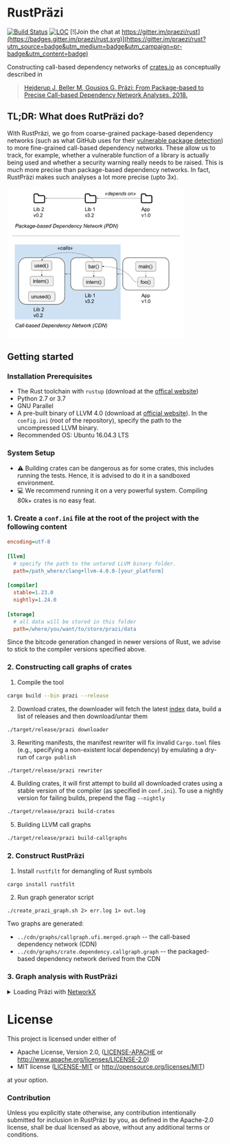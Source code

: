 # RustPräzi

[![Build Status](https://travis-ci.org/praezi/rust.svg?branch=master)](https://travis-ci.org/praezi/rust)
[![LOC](https://tokei.rs/b1/github/praezi/rust)](https://github.com/praezi/rust)
[![Join the chat at https://gitter.im/praezi/rust](https://badges.gitter.im/praezi/rust.svg)](https://gitter.im/praezi/rust?utm_source=badge&utm_medium=badge&utm_campaign=pr-badge&utm_content=badge)

Constructing call-based dependency networks of [crates.io](https://crates.io) as conceptually described in 

>[Hejderup J, Beller M, Gousios G. Präzi: From Package-based to Precise Call-based Dependency Network Analyses. 2018.](https://pure.tudelft.nl/portal/files/46926997/main2.pdf)

## TL;DR: What does RutPräzi do?

With RustPräzi, we go from coarse-grained package-based dependency networks (such as what GitHub uses for their [vulnerable package detection](https://help.github.com/articles/about-security-alerts-for-vulnerable-dependencies/)) to more fine-grained call-based dependency networks. These allow us to track, for example, whether a vulnerable function of a library is actually being used and whether a security warning really needs to be raised. This is much more precise than package-based dependency networks. In fact, RustPräzi makes such analyses a lot more precise (upto 3x).

![Package-based (PDN, above) versus Call-based Dependency Networks (CDN, below)](doc/pdn_cdn.png "Package-based (PDN, above) versus Call-based Dependency Networks (CDN, below)")

## Getting started

### Installation Prerequisites

- The Rust toolchain with `rustup` (download at the [offical website](https://www.rust-lang.org/en-US/install.html))
- Python 2.7 or 3.7
- GNU Parallel
- A pre-built binary of LLVM 4.0 (download at [official website](http://releases.llvm.org/download.html#4.0.0)). In the `config.ini` (root of the repository), specify the path to the uncompressed LLVM binary.
- Recommended OS: Ubuntu 16.04.3 LTS

### System Setup
- :warning: Building crates can be dangerous as for some crates, this includes running the tests. Hence, it is advised to do it in a sandboxed environment.
- 💻 We recommend running it on a very powerful system. Compiling 80k+ crates is no easy feat.


### 1. Create a `conf.ini` file at the root of the project with the following content

```ini
encoding=utf-8

[llvm]
  # specify the path to the untared LLVM binary folder.
  path=/path_where/clang+llvm-4.0.0-[your_platform]

[compiler]
  stable=1.23.0
  nightly=1.24.0

[storage]
  # all data will be stored in this folder
  path=/where/you/want/to/store/prazi/data
```

Since the bitcode generation changed in newer versions of Rust, we advise to stick to the compiler versions specified above.



### 2. Constructing call graphs of crates

1. Compile the tool

``` bash
cargo build --bin prazi --release
```
2. Download crates, the downloader will fetch the latest [index](https://github.com/rust-lang/crates.io-index) data, build a list of releases and then download/untar them

```
./target/release/prazi downloader
```
3. Rewriting manifests, the manifest rewriter will fix invalid `Cargo.toml` files (e.g., specifying a non-existent local dependency) by emulating a dry-run of `cargo publish`

``` bash 
./target/release/prazi rewriter
```

4. Building crates, it will first attempt to build all downloaded crates using a stable version of the compiler (as specified in `conf.ini`). To use a nightly version for failing builds, prepend the flag `--nightly`

``` bash
./target/release/prazi build-crates
```

5. Building LLVM call graphs

``` bash
./target/release/prazi build-callgraphs
```

### 2. Construct RustPräzi

1. Install `rustfilt` for demangling of Rust symbols

```bash
cargo install rustfilt
```
2. Run graph generator script

```
./create_prazi_graph.sh 2> err.log 1> out.log
```
Two graphs are generated:
- `../cdn/graphs/callgraph.ufi.merged.graph` -- the call-based dependency network (CDN)
- `../cdn/graphs/crate.dependency.callgraph.graph` -- the packaged-based dependency network derived from the CDN

### 3. Graph analysis with RustPräzi




<details>

<summary>
Loading Präzi with <a href="https://networkx.github.io">NetworkX</a>
</summary>

``` python
import networkx as nx
import re

regex = r"^(.*?) \[label:"

def load_prazi(file):
    PRAZI = nx.DiGraph()
    with open(file) as f: #callgraph.ufi.merged.graph
        for line in f:
            if "->" not in line:
                g = re.match(regex, line)
                if g:
                     PRAZI.add_node(g.group(1).strip('"'))
                else:
                    print "error, could not extract node: %s" % line
            else:
                g = re.match('\W*"(.*)" -> "(.*)";', line)
                if g:
                     PRAZI.add_edge(g.group(1), g.group(2))
                else:
                    print "error, could not extract edge: %s" % line
    return PRAZI

def load_prazi_dep(file): 
    PRAZI_DEP = nx.DiGraph()
    with open(file) as f: #crate.dependency.callgraph.graph
        for line in f:
            if "io :: crates :: " in line:
                if "->" not in line:
                     PRAZI_DEP.add_node(line[:-2])
                else:
                    g = re.match('\W*"(.*)" -> "(.*)";', line)
                    if g and ("io :: crates" in g.group(1) and "io :: crates" in g.group(2)):
                         PRAZI_DEP.add_edge(g.group(1), g.group(2))
                    else:
                        print "skip edge: %s" % line
            else:
                continue
    return  PRAZI_DEP

```
</details>

# License

This project is licensed under either of

 * Apache License, Version 2.0, ([LICENSE-APACHE](LICENSE-APACHE) or
   http://www.apache.org/licenses/LICENSE-2.0)
 * MIT license ([LICENSE-MIT](LICENSE-MIT) or
   http://opensource.org/licenses/MIT)

at your option.

### Contribution

Unless you explicitly state otherwise, any contribution intentionally submitted
for inclusion in RustPräzi by you, as defined in the Apache-2.0 license, shall be
dual licensed as above, without any additional terms or conditions.
